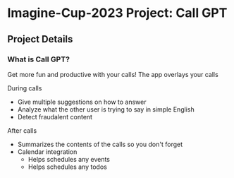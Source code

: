 # Imagine-Cup-2023 Project: Call GPT

## Project Details

### What is Call GPT?

Get more fun and productive with your calls! The app overlays your calls
</br>

During calls

- Give multiple suggestions on how to answer
- Analyze what the other user is trying to say in simple English
- Detect fraudalent content

After calls

- Summarizes the contents of the calls so you don't forget
- Calendar integration
  - Helps schedules any events
  - Helps schedules any todos
